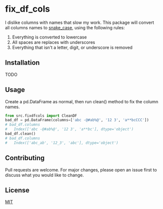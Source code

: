 # fix_df_cols

I dislike columns with names that slow my work. This package will convert all columns names to [snake_case](https://en.wikipedia.org/wiki/Snake_case), using the following rules:

1. Everything is converted to lowercase
2. All spaces are replaces with underscores
3. Everything that isn't a letter, digit, or underscore is removed

## Installation

TODO

## Usage

Create a pd.DataFrame as normal, then run clean() method to fix the column names. 

```python
from src.fixdfcols import CleanDF
bad_df = pd.DataFrame(columns=['abc -@#ab%@', '12 3', 'a**bcCCC'])
# bad_df.columns
#   Index(['abc -@#ab%@', '12 3', 'a**bc'], dtype='object')
bad_df.clean()
# bad_df.columns
#   Index(['abc_ab', '12_3', 'abc'], dtype='object')
```

## Contributing
Pull requests are welcome. For major changes, please open an issue first to discuss what you would like to change.

## License
[MIT](https://choosealicense.com/licenses/mit/)
